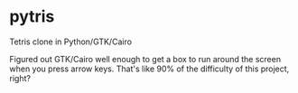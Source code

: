 pytris
======

Tetris clone in Python/GTK/Cairo

Figured out GTK/Cairo well enough to get a box to run around the screen when you press arrow keys. That's like 90% of the difficulty of this project, right?
